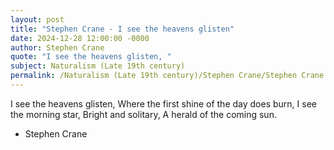 ```yaml
---
layout: post
title: "Stephen Crane - I see the heavens glisten"
date: 2024-12-28 12:00:00 -0000
author: Stephen Crane
quote: "I see the heavens glisten, "
subject: Naturalism (Late 19th century)
permalink: /Naturalism (Late 19th century)/Stephen Crane/Stephen Crane - I see the heavens glisten
---
```


I see the heavens glisten, 
Where the first shine of the day does burn,
I see the morning star, 
Bright and solitary,
A herald of the coming sun.

- Stephen Crane
